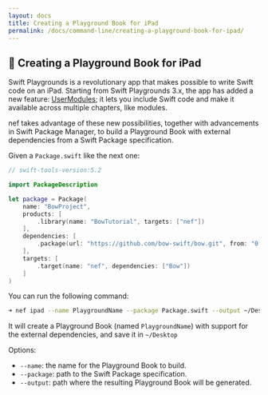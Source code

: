 ```yaml
---
layout: docs
title: Creating a Playground Book for iPad
permalink: /docs/command-line/creating-a-playground-book-for-ipad/
---
```


## 📲 Creating a Playground Book for iPad
 
 Swift Playgrounds is a revolutionary app that makes possible to write Swift code on an iPad. Starting from Swift Playgrounds 3.x, the app has added a new feature: [UserModules](https://developer.apple.com/documentation/swift_playgrounds/structuring_content_for_swift_playgrounds/using_modules_to_share_code_in_a_playground_book); it lets you include Swift code and make it available across multiple chapters, like modules.
 
 nef takes advantage of these new possibilities, together with advancements in Swift Package Manager, to build a Playground Book with external dependencies from a Swift Package specification.
 
 Given a `Package.swift` like the next one:
 
 ```swift
 // swift-tools-version:5.2

 import PackageDescription

 let package = Package(
     name: "BowProject",
     products: [
         .library(name: "BowTutorial", targets: ["nef"])
     ],
     dependencies: [
         .package(url: "https://github.com/bow-swift/bow.git", from: "0.8.0"),
     ],
     targets: [
         .target(name: "nef", dependencies: ["Bow"])
     ]
 )
 ```
 
 You can run the following command:
 
 ```bash
 ➜ nef ipad --name PlaygroundName --package Package.swift --output ~/Desktop
 ```
 
 It will create a Playground Book (named `PlaygroundName`) with support for the external dependencies, and save it in `~/Desktop`
 
 Options:
 - `--name`: the name for the Playground Book to build.
 - `--package`: path to the Swift Package specification.
 - `--output`: path where the resulting Playground Book will be generated.
 

